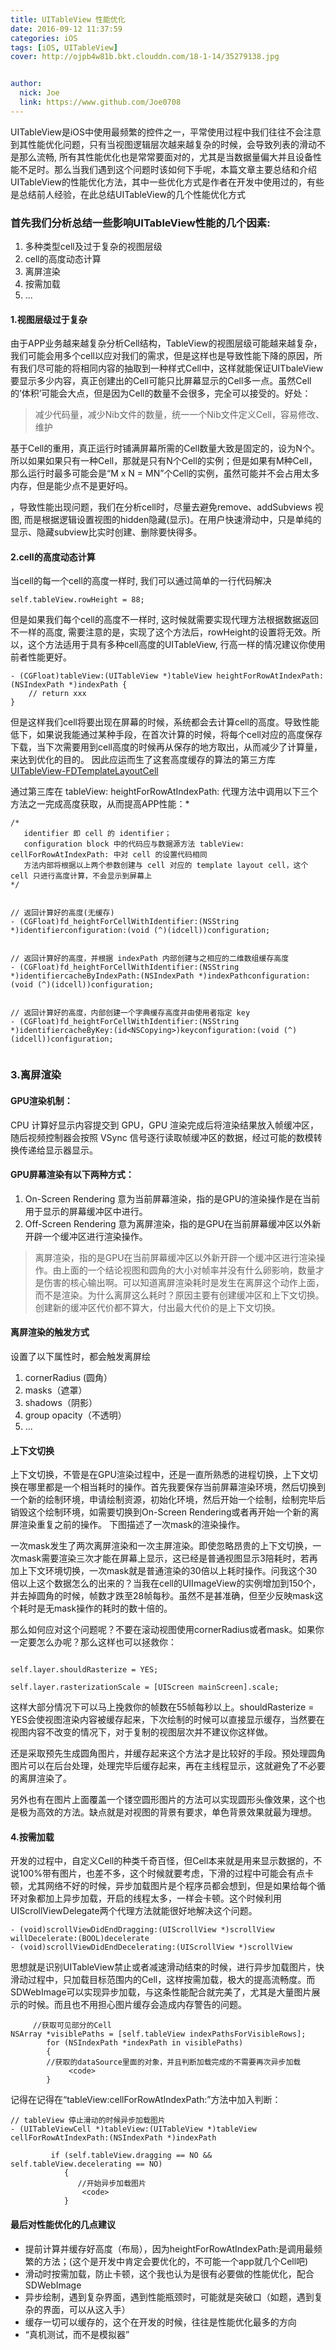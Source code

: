 ```yaml
---
title: UITableView 性能优化
date: 2016-09-12 11:37:59
categories: iOS
tags: [iOS, UITableView]
cover: http://ojpb4w81b.bkt.clouddn.com/18-1-14/35279138.jpg


author: 
  nick: Joe
  link: https://www.github.com/Joe0708
---
```




UITableView是iOS中使用最频繁的控件之一，平常使用过程中我们往往不会注意到其性能优化问题，只有当视图逻辑层次越来越复杂的时候，会导致列表的滑动不是那么流畅, 所有其性能优化也是常常要面对的，尤其是当数据量偏大并且设备性能不足时。那么当我们遇到这个问题时该如何下手呢，本篇文章主要总结和介绍UITableView的性能优化方法，其中一些优化方式是作者在开发中使用过的，有些是总结前人经验，在此总结UITableView的几个性能优化方式

### 首先我们分析总结一些影响UITableView性能的几个因素:
1. 多种类型cell及过于复杂的视图层级
2. cell的高度动态计算
3. 离屏渲染
4. 按需加载
5. ...



#### 1.视图层级过于复杂

   由于APP业务越来越复杂分析Cell结构，TableView的视图层级可能越来越复杂，我们可能会用多个cell以应对我们的需求，但是这样也是导致性能下降的原因，所有我们尽可能的将相同内容的抽取到一种样式Cell中，这样就能保证UITbaleView要显示多少内容，真正创建出的Cell可能只比屏幕显示的Cell多一点。虽然Cell的’体积’可能会大点，但是因为Cell的数量不会很多，完全可以接受的。好处：

> 减少代码量，减少Nib文件的数量，统一一个Nib文件定义Cell，容易修改、维护

基于Cell的重用，真正运行时铺满屏幕所需的Cell数量大致是固定的，设为N个。所以如果如果只有一种Cell，那就是只有N个Cell的实例；但是如果有M种Cell，那么运行时最多可能会是“M x N = MN”个Cell的实例，虽然可能并不会占用太多内存，但是能少点不是更好吗。
   
，导致性能出现问题，我们在分析cell时，尽量去避免remove、addSubviews 视图, 而是根据逻辑设置视图的hidden隐藏(显示)。在用户快速滑动中，只是单纯的显示、隐藏subview比实时创建、删除要快得多。

#### 2.cell的高度动态计算
当cell的每一个cell的高度一样时, 我们可以通过简单的一行代码解决

```
self.tableView.rowHeight = 88;
```
但是如果我们每个cell的高度不一样时, 这时候就需要实现代理方法根据数据返回不一样的高度, 需要注意的是，实现了这个方法后，rowHeight的设置将无效。所以，这个方法适用于具有多种cell高度的UITableView, 行高一样的情况建议你使用前者性能更好。

```
- (CGFloat)tableView:(UITableView *)tableView heightForRowAtIndexPath:(NSIndexPath *)indexPath {
    // return xxx
}
```

但是这样我们cell将要出现在屏幕的时候，系统都会去计算cell的高度。导致性能低下，如果说我能通过某种手段，在首次计算的时候，将每个cell对应的高度保存下载，当下次需要用到cell高度的时候再从保存的地方取出，从而减少了计算量，来达到优化的目的。
因此应运而生了这套高度缓存的算法的第三方库[UITableView-FDTemplateLayoutCell](https://github.com/forkingdog/UITableView-FDTemplateLayoutCell)

通过第三库在 tableView: heightForRowAtIndexPath: 代理方法中调用以下三个方法之一完成高度获取，从而提高APP性能：*

```
/*
   identifier 即 cell 的 identifier；
   configuration block 中的代码应与数据源方法 tableView: cellForRowAtIndexPath: 中对 cell 的设置代码相同
   方法内部将根据以上两个参数创建与 cell 对应的 template layout cell，这个 cell 只进行高度计算，不会显示到屏幕上
*/
 
 
// 返回计算好的高度(无缓存)
- (CGFloat)fd_heightForCellWithIdentifier:(NSString *)identifierconfiguration:(void (^)(idcell))configuration;
 
 
// 返回计算好的高度，并根据 indexPath 内部创建与之相应的二维数组缓存高度
- (CGFloat)fd_heightForCellWithIdentifier:(NSString *)identifiercacheByIndexPath:(NSIndexPath *)indexPathconfiguration:(void (^)(idcell))configuration;
 
 
// 返回计算好的高度，内部创建一个字典缓存高度并由使用者指定 key
- (CGFloat)fd_heightForCellWithIdentifier:(NSString *)identifiercacheByKey:(id<NSCopying>)keyconfiguration:(void (^)(idcell))configuration;
 
 ```
 
 
### 3.离屏渲染
#### GPU渲染机制：

CPU 计算好显示内容提交到 GPU，GPU 渲染完成后将渲染结果放入帧缓冲区，随后视频控制器会按照 VSync 信号逐行读取帧缓冲区的数据，经过可能的数模转换传递给显示器显示。

#### GPU屏幕渲染有以下两种方式：


1. On-Screen Rendering  意为当前屏幕渲染，指的是GPU的渲染操作是在当前用于显示的屏幕缓冲区中进行。
2. Off-Screen Rendering 意为离屏渲染，指的是GPU在当前屏幕缓冲区以外新开辟一个缓冲区进行渲染操作。
>   离屏渲染，指的是GPU在当前屏幕缓冲区以外新开辟一个缓冲区进行渲染操作。由上面的一个结论视图和圆角的大小对帧率并没有什么卵影响，数量才是伤害的核心输出啊。可以知道离屏渲染耗时是发生在离屏这个动作上面，而不是渲染。为什么离屏这么耗时？原因主要有创建缓冲区和上下文切换。创建新的缓冲区代价都不算大，付出最大代价的是上下文切换。


#### 离屏渲染的触发方式

设置了以下属性时，都会触发离屏绘

1. cornerRadius (圆角）
2. masks（遮罩）
3. shadows（阴影）
4. group opacity（不透明）
5. ...


#### 上下文切换
上下文切换，不管是在GPU渲染过程中，还是一直所熟悉的进程切换，上下文切换在哪里都是一个相当耗时的操作。首先我要保存当前屏幕渲染环境，然后切换到一个新的绘制环境，申请绘制资源，初始化环境，然后开始一个绘制，绘制完毕后销毁这个绘制环境，如需要切换到On-Screen Rendering或者再开始一个新的离屏渲染重复之前的操作。 下图描述了一次mask的渲染操作。


一次mask发生了两次离屏渲染和一次主屏渲染。即使忽略昂贵的上下文切换，一次mask需要渲染三次才能在屏幕上显示，这已经是普通视图显示3陪耗时，若再加上下文环境切换，一次mask就是普通渲染的30倍以上耗时操作。问我这个30倍以上这个数据怎么的出来的？当我在cell的UIImageView的实例增加到150个，并去掉圆角的时候，帧数才跌至28帧每秒。虽然不是甚准确，但至少反映mask这个耗时是无mask操作的耗时的数十倍的。



那么如何应对这个问题呢？不要在滚动视图使用cornerRadius或者mask。如果你一定要怎么办呢？那么这样也可以拯救你：

```

self.layer.shouldRasterize = YES;  

self.layer.rasterizationScale = [UIScreen mainScreen].scale;
```
这样大部分情况下可以马上挽救你的帧数在55帧每秒以上。shouldRasterize = YES会使视图渲染内容被缓存起来，下次绘制的时候可以直接显示缓存，当然要在视图内容不改变的情况下，对于复制的视图层次并不建议你这样做。

还是采取预先生成圆角图片，并缓存起来这个方法才是比较好的手段。预处理圆角图片可以在后台处理，处理完毕后缓存起来，再在主线程显示，这就避免了不必要的离屏渲染了。

另外也有在图片上面覆盖一个镂空圆形图片的方法可以实现圆形头像效果，这个也是极为高效的方法。缺点就是对视图的背景有要求，单色背景效果就最为理想。

#### 4.按需加载
   开发的过程中，自定义Cell的种类千奇百怪，但Cell本来就是用来显示数据的，不说100%带有图片，也差不多，这个时候就要考虑，下滑的过程中可能会有点卡顿，尤其网络不好的时候，异步加载图片是个程序员都会想到，但是如果给每个循环对象都加上异步加载，开启的线程太多，一样会卡顿。这个时候利用UIScrollViewDelegate两个代理方法就能很好地解决这个问题。
   
   ```
- (void)scrollViewDidEndDragging:(UIScrollView *)scrollView willDecelerate:(BOOL)decelerate
- (void)scrollViewDidEndDecelerating:(UIScrollView *)scrollView

```

   思想就是识别UITableView禁止或者减速滑动结束的时候，进行异步加载图片，快滑动过程中，只加载目标范围内的Cell，这样按需加载，极大的提高流畅度。而SDWebImage可以实现异步加载，与这条性能配合就完美了，尤其是大量图片展示的时候。而且也不用担心图片缓存会造成内存警告的问题。
  
```
     //获取可见部分的Cell
NSArray *visiblePaths = [self.tableView indexPathsForVisibleRows];
        for (NSIndexPath *indexPath in visiblePaths)
        {
        //获取的dataSource里面的对象，并且判断加载完成的不需要再次异步加载
             <code>
        }
```

   记得在记得在“tableView:cellForRowAtIndexPath:”方法中加入判断：


```
// tableView 停止滑动的时候异步加载图片
- (UITableViewCell *)tableView:(UITableView *)tableView cellForRowAtIndexPath:(NSIndexPath *)indexPath

         if (self.tableView.dragging == NO && self.tableView.decelerating == NO)
            {
               //开始异步加载图片
                <code>
            }

```
  
  
        
        

#### 最后对性能优化的几点建议
- 提前计算并缓存好高度（布局），因为heightForRowAtIndexPath:是调用最频繁的方法；(这个是开发中肯定会要优化的，不可能一个app就几个Cell吧)
- 滑动时按需加载，防止卡顿，这个我也认为是很有必要做的性能优化，配合SDWebImage
- 异步绘制，遇到复杂界面，遇到性能瓶颈时，可能就是突破口（如题，遇到复杂的界面，可以从这入手）
- 缓存一切可以缓存的，这个在开发的时候，往往是性能优化最多的方向
- “真机测试，而不是模拟器”